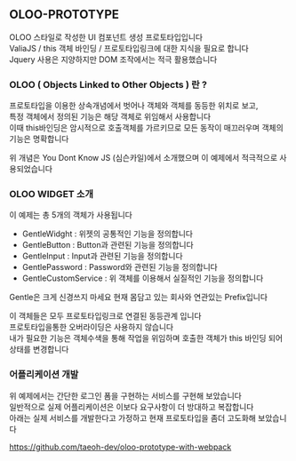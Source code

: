 ## OLOO-PROTOTYPE

OLOO 스타일로 작성한 UI 컴포넌트 생성 프로토타입입니다   
ValiaJS / this 객체 바인딩 / 프로토타입링크에 대한 지식을 필요로 합니다   
Jquery 사용은 지양하지만 DOM 조작에서는 적극 활용했습니다   

### OLOO ( Objects Linked to Other Objects ) 란 ? 
프로토타입을 이용한 상속개념에서 벗어나 객체와 객체를 동등한 위치로 보고,    
특정 객체에서 정의된 기능은 해당 객체로 위임해서 사용합니다     
이때 this바인딩은 암시적으로 호출객체를 가르키므로 모든 동작이 매끄러우며 객체의 기능은 명확합니다     
      
위 개념은 You Dont Know JS (심슨카일)에서 소개했으며 이 예제에서 적극적으로 사용되었습니다    

### OLOO WIDGET 소개 
이 예제는 총 5개의 객체가 사용됩니다 
- GentleWidght : 위젯의 공통적인 기능을 정의합니다 
- GentleButton : Button과 관련된 기능을 정의합니다 
- GentleInput : Input과 관련된 기능을 정의합니다 
- GentlePassword : Password와 관련된 기능을 정의합니다 
- GentleCustomService : 위 객체를 이용해서 실질적인 기능을 정의합니다 

Gentle은 크게 신경쓰지 마세요 현재 몸담고 있는 회사와 연관있는 Prefix입니다 

이 객체들은 모두 프로토타입링크로 연결된 동등관계 입니다   
프로토타입을통한 오버라이딩은 사용하지 않습니다   
내가 필요한 기능은 객체수색을 통해 작업을 위임하며 호출한 객체가 this 바인딩 되어 상태를 변경합니다 

### 어플리케이션 개발 
위 예제에서는 간단한 로그인 폼을 구현하는 서비스를 구현해 보았습니다    
일반적으로 실제 어플리케이션은 이보다 요구사항이 더 방대하고 복잡합니다       
아래는 실제 서비스를 개발한다고 가정하고 현재 프로토타입을 좀더 고도화해 보았습니다    

https://github.com/taeoh-dev/oloo-prototype-with-webpack